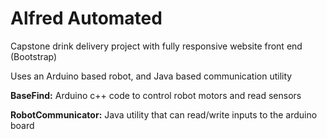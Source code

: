 # Alfred Automated
 
 Capstone drink delivery project with fully responsive website front end (Bootstrap) 

 Uses an Arduino based robot, and Java based communication utility



**BaseFind:** Arduino c++ code to control robot motors and read sensors

**RobotCommunicator:** Java utility that can read/write inputs to the arduino board

